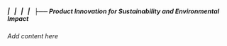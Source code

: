 ##### |   |   |   |   ├── Product Innovation for Sustainability and Environmental Impact

*Add content here*